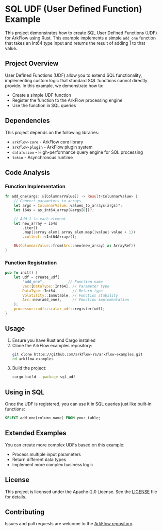 # SQL UDF (User Defined Function) Example

This project demonstrates how to create SQL User Defined Functions (UDF) for ArkFlow using Rust. This example implements a simple `add_one` function that takes an Int64 type input and returns the result of adding 1 to that value.

## Project Overview

User Defined Functions (UDF) allow you to extend SQL functionality, implementing custom logic that standard SQL functions cannot directly provide. In this example, we demonstrate how to:

- Create a simple UDF function
- Register the function to the ArkFlow processing engine
- Use the function in SQL queries

## Dependencies

This project depends on the following libraries:

- `arkflow-core` - ArkFlow core library
- `arkflow-plugin` - ArkFlow plugin system
- `datafusion` - High-performance query engine for SQL processing
- `tokio` - Asynchronous runtime

## Code Analysis

### Function Implementation

```rust
fn add_one(args: &[ColumnarValue]) -> Result<ColumnarValue> {
    // Convert parameters to arrays
    let args = ColumnarValue::values_to_arrays(args)?;
    let i64s = as_int64_array(&args[0])?;

    // Add 1 to each element
    let new_array = i64s
        .iter()
        .map(|array_elem| array_elem.map(|value| value + 1))
        .collect::<Int64Array>();

    Ok(ColumnarValue::from(Arc::new(new_array) as ArrayRef))
}
```

### Function Registration

```rust
pub fn init() {
    let udf = create_udf(
        "add_one",           // Function name
        vec![DataType::Int64], // Parameter type
        DataType::Int64,       // Return type
        Volatility::Immutable, // Function stability
        Arc::new(add_one),     // Function implementation
    );
    processor::udf::scalar_udf::register(udf);
}
```

## Usage

1. Ensure you have Rust and Cargo installed
2. Clone the ArkFlow examples repository:
   ```bash
   git clone https://github.com/arkflow-rs/arkflow-examples.git
   cd arkflow-examples
   ```
3. Build the project:
   ```bash
   cargo build --package sql_udf
   ```

## Using in SQL

Once the UDF is registered, you can use it in SQL queries just like built-in functions:

```sql
SELECT add_one(column_name) FROM your_table;
```

## Extended Examples

You can create more complex UDFs based on this example:

- Process multiple input parameters
- Return different data types
- Implement more complex business logic

## License

This project is licensed under the Apache-2.0 License. See the [LICENSE](https://github.com/arkflow-rs/arkflow/blob/main/LICENSE) file for details.

## Contributing

Issues and pull requests are welcome to the [ArkFlow repository](https://github.com/arkflow-rs/arkflow).
